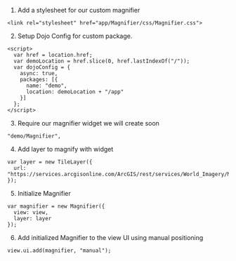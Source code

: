 1. Add a stylesheet for our custom magnifier

```
<link rel="stylesheet" href="app/Magnifier/css/Magnifier.css">
```

2. Setup Dojo Config for custom package.

```
<script>
  var href = location.href;
  var demoLocation = href.slice(0, href.lastIndexOf("/"));
  var dojoConfig = {
    async: true,
    packages: [{
      name: "demo",
      location: demoLocation + "/app"
    }]
  };
</script>
```

3. Require our magnifier widget we will create soon

```
"demo/Magnifier",
```

4. Add layer to magnify with widget

```
var layer = new TileLayer({
  url: "https://services.arcgisonline.com/ArcGIS/rest/services/World_Imagery/MapServer"
});
```

5. Initialize Magnifier

```
var magnifier = new Magnifier({
  view: view,
  layer: layer
});
```

6. Add initialized Magnifier to the view UI using manual positioning

```
view.ui.add(magnifier, "manual");
```